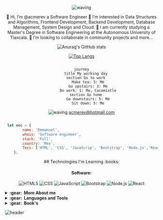 <div align="center" >

![waving](https://capsule-render.vercel.app/api?type=Waving&height=100&text=EMC%20&color=gradient&fontAlignY=50&fontAlign=20)
 

👋 Hi, I’m @acmerev a Software Engineer
👀 I’m interested in Data Structures and Algorithms, Frontend Development, Backend Development, Database Management, System Design and Cloud.
🌱 I am currently studying a Master's Degree in Software Engineering at the Autonomous University of Tlaxcala.
💞️ I’m looking to collaborate in community projects and more...


![Anurag's GitHub stats](https://github-readme-stats.vercel.app/api?username=acmerev&show_icons=true&theme=moltack)

[![Top Langs](https://github-readme-stats.vercel.app/api/top-langs/?username=acmerev&layout=compact&theme=moltack)](https://github.com/anuraghazra/github-readme-stats)



<!---
acmerev/acmerev is a ✨ special ✨ repository because its `README.md` (this file) appears on your GitHub profile.
You can click the Preview link to take a look at your changes.
--->
```mermaid

journey
    title My working day
    section Go to work
      Make tea: 5: Me
      Go upstairs: 3: Me
      Do work: 1: Me, Cacomixtle
    section Go home
      Go downstairs: 5: Me
      Sit down: 5: Me
```


![waving](https://capsule-render.vercel.app/api?type=Waving&height=60&color=gradient&fontAlignY=50&fontAlign=20)
acmerev@hotmail.com

</div>

```javascript

 let emc = {
        name: 'Emmanuel',
        whois: 'Software engineer',
        stack: 'Full',
        country: 'Mex',
        Tecs: ['HTML', 'CSS', 'JavaScrip', 'Bootstrap', 'Node.js','React']
    };

```
<div align="center">
## Technologies I'm Learning :books:

#### Software:
![HTML5](https://img.shields.io/badge/-HTML5-333333?style=flat&logo=HTML5)
  ![CSS](https://img.shields.io/badge/-CSS-333333?style=flat&logo=CSS3&logoColor=1572B6)
  ![JavaScript](https://img.shields.io/badge/-JavaScript-333333?style=flat&logo=javascript)
  ![Bootstrap](https://img.shields.io/badge/-Bootstrap-333333?style=flat&logo=bootstrap&logoColor=563D7C)
  ![Node.js](https://img.shields.io/badge/-Node.js-333333?style=flat&logo=node.js)
  ![React](https://img.shields.io/badge/-React-333333?style=flat&logo=react)
</div> 
 
<details close="true">
  <summary><b>:gear: &nbsp;More About me</b></summary>
  <img height="150px" src="https://github-readme-stats.vercel.app/api?username=acmerev&show_icons=true&theme=monokai" />
  <img height="150px" src="https://github-readme-stats.vercel.app/api/top-langs/?username=acmerev&hide=html&layout=compact&theme=monokai" />
 
 ![](./profile-3d-contrib/profile-night-rainbow.svg)
 
  </details>
  
  <details close="true">
  <summary><b>:gear: &nbsp;Languages and Tools</b></summary>
  <div align="center">
 -------------------

![NodeJS](https://img.shields.io/badge/node.js-%2343853D.svg?style=for-the-badge&logo=node.js&logoColor=white) ![JavaScript](https://img.shields.io/badge/javascript-%23323330.svg?style=for-the-badge&logo=javascript&logoColor=%23F7DF1E) ![Python](https://img.shields.io/badge/python-%2314354C.svg?style=for-the-badge&logo=python&logoColor=white) ![C#](https://img.shields.io/badge/c%23-%23239120.svg?style=for-the-badge&logo=c-sharp&logoColor=white) ![HTML5](https://img.shields.io/badge/html5-%23E34F26.svg?style=for-the-badge&logo=html5&logoColor=white) ![Express.js](https://img.shields.io/badge/express.js-%23404d59.svg?style=for-the-badge&logo=express&logoColor=%2361DAFB) ![DiscordJS](https://img.shields.io/badge/discord.js-%232C3454.svg?style=for-the-badge&logo=Discord&logoColor=Blue) ![Bootstrap](https://img.shields.io/badge/bootstrap-%23563D7C.svg?style=for-the-badge&logo=bootstrap&logoColor=white) ![MongoDB](https://img.shields.io/badge/MongoDB-%234ea94b.svg?style=for-the-badge&logo=mongodb&logoColor=white) ![MySQL](https://img.shields.io/badge/mysql-%2300f.svg?style=for-the-badge&logo=mysql&logoColor=white) ![Docker](https://img.shields.io/badge/docker-%230db7ed.svg?style=for-the-badge&logo=docker&logoColor=white) ![Portainer](https://img.shields.io/badge/Portainer-%230072C6.svg?style=for-the-badge&logo=Portainer&logoColor=white) ![AWS](https://img.shields.io/badge/AWS-%23FF9900.svg?style=for-the-badge&logo=amazon-aws&logoColor=white) ![Google Cloud](https://img.shields.io/badge/GoogleCloud-%234285F4.svg?style=for-the-badge&logo=google-cloud&logoColor=white) ![DigitalOcean](https://img.shields.io/badge/DigitalOcean-%230167ff.svg?style=for-the-badge&logo=digitalOcean&logoColor=white) ![Vult](https://img.shields.io/badge/vultr-%23039BE5.svg?style=for-the-badge&logo=vultr) ![Nginx](https://img.shields.io/badge/nginx-%23009639.svg?style=for-the-badge&logo=nginx&logoColor=white) ![Apache](https://img.shields.io/badge/apache-%23D42029.svg?style=for-the-badge&logo=apache&logoColor=white) ![Git](https://img.shields.io/badge/git-%23F05033.svg?style=for-the-badge&logo=git&logoColor=white) ![NPM](https://img.shields.io/badge/NPM-%23000000.svg?style=for-the-badge&logo=npm&logoColor=white) ![Visual Studio Code](https://img.shields.io/badge/VisualStudioCode-0078d7.svg?style=for-the-badge&logo=visual-studio-code&logoColor=white) ![Visual Studio](https://img.shields.io/badge/VisualStudio-5C2D91.svg?style=for-the-badge&logo=visual-studio&logoColor=white) ![GitHub](https://img.shields.io/badge/github-%23121011.svg?style=for-the-badge&logo=github&logoColor=white) ![Ubuntu](https://img.shields.io/badge/Ubuntu-E95420?style=for-the-badge&logo=ubuntu&logoColor=white)

<br>

[![trophy](https://github-profile-trophy.vercel.app/?username=acmerev&theme=darkhub)](https://github.com/ryo-ma/github-profile-trophy)

<br>

-------------------
</div>  
 
 </details>


<details close="true">
  <summary><b>:gear: &nbsp;Book's</b></summary>
</details>



![header](https://capsule-render.vercel.app/api?type=transparent&height=100&text=acmerev%20&fontAlign=70&fontColor=d6ace6&fontSize=25&animation=twinkling)
